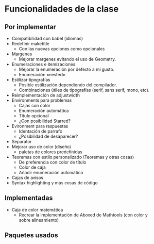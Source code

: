 # Funcionalidades de la clase

## Por implementar
- Compatibilidad con babel (idiomas)
- Redefinir maketitle
    - Con las nuevas opciones como opcionales
- Margenes
    - Mejorar margenes evitando el uso de Geometry.
- Enumeraciones e itemizaciones
    - Mejorar la enumeración por defecto a mi gusto.
    - Enumeración «nested».
- Estilizar tipografías
    - Posible estilización dependiendo del compilador.
    - Combinaciones útiles de tipografías
      (serif, sans serif, mono, etc).
- Reimplementación de adjustwidth
- Environments para problemas
    - Cajas con color
    - Enumeración automática
    - Título opcional
    - ¿Con posibilidad Starred?
- Evironment para respuestas
    - Identación de parrafo
    - ¿Posibilidad de desaparecer?
- Separator
- Mejorar uso de color (diseño)
    - paletas de colores predefinidas
- Teoremas con estilo personalizado (Teoremas y otras cosas)
    - De preferencia con color de título
    - Color de caja
    - Añadir enumeración automática
- Cajas de avisos
- Syntax highlighting y más cosas de código

## Implementadas
- Caja de color matemática
    - Recrear la implementación de Aboxed de Mathtools
      (con color y sobre alineamiento)

## Paquetes usados


